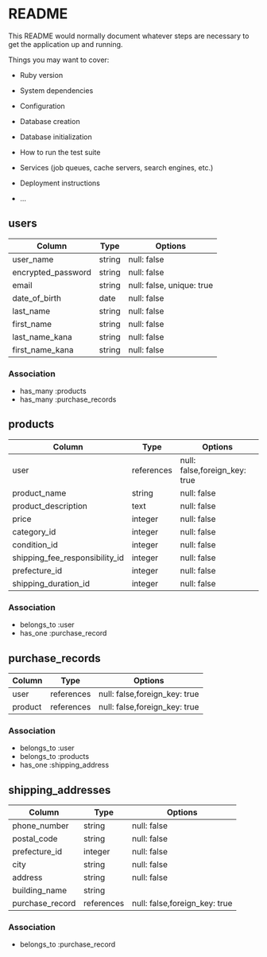 # README

This README would normally document whatever steps are necessary to get the
application up and running.

Things you may want to cover:

* Ruby version

* System dependencies

* Configuration

* Database creation

* Database initialization

* How to run the test suite

* Services (job queues, cache servers, search engines, etc.)

* Deployment instructions

* ...


## users

| Column             | Type                | Options                   |
|--------------------|---------------------|---------------------------|
| user_name          | string              | null: false               |
| encrypted_password | string              | null: false               |
| email              | string              | null: false, unique: true |
| date_of_birth      | date                | null: false               |
| last_name          | string              | null: false               |
| first_name         | string              | null: false               |
| last_name_kana     | string              | null: false               |
| first_name_kana    | string              | null: false               |


### Association
* has_many :products
* has_many :purchase_records




## products

| Column                         | Type                | Options                           |
|--------------------------------|---------------------|-----------------------------------|
| user                           | references          | null: false,foreign_key: true     |
| product_name                   | string              | null: false                       |
| product_description            | text                | null: false                       |
| price                          | integer             | null: false                       |
| category_id                    | integer             | null: false                       |
| condition_id                   | integer             | null: false                       |
| shipping_fee_responsibility_id | integer             | null: false                       |
| prefecture_id                  | integer             | null: false                       |
| shipping_duration_id           | integer             | null: false                       |

### Association
* belongs_to :user
* has_one :purchase_record





## purchase_records

| Column                      | Type                | Options                          |
|-----------------------------|---------------------|----------------------------------|
| user                        | references          | null: false,foreign_key: true    |
| product                     | references          | null: false,foreign_key: true    |

### Association
* belongs_to :user
* belongs_to :products
* has_one :shipping_address








## shipping_addresses

| Column                         | Type                | Options                                    |
|--------------------------------|---------------------|--------------------------------------------|
| phone_number                   | string              | null: false                                |
| postal_code                    | string              | null: false                                |
| prefecture_id                  | integer             | null: false                                |
| city                           | string              | null: false                                |
| address                        | string              | null: false                                |
| building_name                  | string              |                                            |
| purchase_record                | references          | null: false,foreign_key: true              |



### Association
* belongs_to :purchase_record